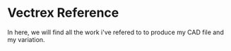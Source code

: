 # Vectrex Reference	
 In here, we will find all the work i've refered to to produce my CAD file and my variation.
